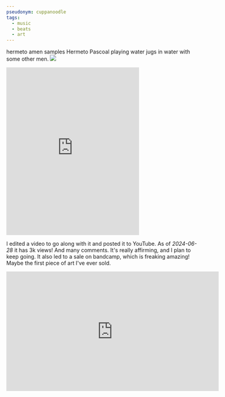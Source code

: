 ```yaml
---
pseudonym: cuppanoodle
tags:
  - music
  - beats
  - art
---
```

 hermeto amen samples Hermeto Pascoal playing water jugs in water with some other men.
![](Screenshot%202024-06-20%20at%2023.47.41.png)
<iframe style="border: 0; width: 350px; height: 442px;" src="https://bandcamp.com/EmbeddedPlayer/track=244297502/size=large/bgcol=ffffff/linkcol=63b2cc/tracklist=false/transparent=true/" seamless><a href="https://cuppanoodle.bandcamp.com/track/hermeto-amen">hermeto amen by cuppanoodle</a></iframe>



I edited a video to go along with it and posted it to YouTube. As of *2024-06-28* it has 3k views! And many comments. It's really affirming, and I plan to keep going. It also led to a sale on bandcamp, which is freaking amazing! Maybe the first piece of art I've ever sold.

<iframe width="560" height="315" src="https://www.youtube.com/embed/Jz_tKYqSNjQ?si=uaCE_JsnSrZ1JbWz" title="YouTube video player" frameborder="0" allow="accelerometer; autoplay; clipboard-write; encrypted-media; gyroscope; picture-in-picture; web-share" referrerpolicy="strict-origin-when-cross-origin" allowfullscreen></iframe>
